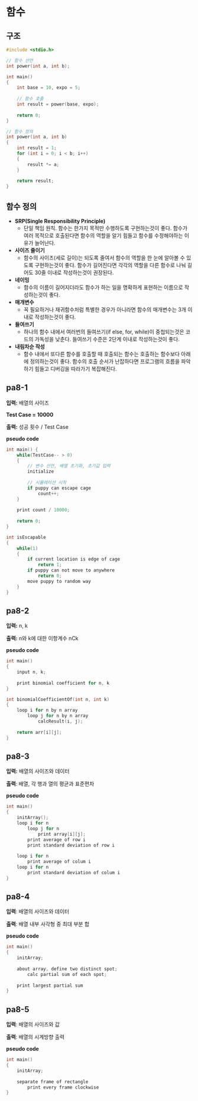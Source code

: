 # 함수

## 구조

```c
#include <stdio.h>

// 함수 선언
int power(int a, int b);

int main() 
{
    int base = 10, expo = 5;
    
    // 함수 호출
    int result = power(base, expo);
    
    return 0;
}

// 함수 정의
int power(int a, int b)
{
    int result = 1;
    for	(int i = 0; i < b; i++)
    {
        result *= a;
    }
    
    return result;
}
```

## 함수 정의

- **SRP(Single Responsibility Principle)**
  - 단일 책임 원칙. 함수는 한가지 목적만 수행하도록 구현하는것이 좋다. 함수가 여러 목적으로 호출된다면 함수의 역할을 알기 힘들고 함수를 수정해야하는 이유가 늘어난다.
- **사이즈 줄이기**
  - 함수의 사이즈(세로 길이)는 되도록 줄여서 함수의 역할을 한 눈에 알아볼 수 있도록 구현하는것이 좋다. 함수가 길어진다면 각각의 역할을 다른 함수로 나눠 길어도 30줄 이내로 작성하는것이 권장된다.
- **네이밍**
  - 함수의 이름이 길어지더라도 함수가 하는 일을 명확하게 표현하는 이름으로 작성하는것이 좋다.
- **매개변수**
  - 꼭 필요하거나 재귀함수처럼 특별한 경우가 아니라면 함수의 매개변수는 3개 이내로 작성하는것이 좋다.
- **들여쓰기**
  - 하나의 함수 내에서 여러번의 들여쓰기(if else, for, while)이 중첩되는것은 코드의 가독성을 낮춘다. 들여쓰기 수준은 2단계 이내로 작성하는것이 좋다.
- **내림차순 작성**
  - 함수 내에서 또다른 함수를 호출할 때 호출되는 함수는 호출하는 함수보다 아래에 정의하는것이 좋다. 함수의 호출 순서가 난잡하다면 프로그램의 흐름을 파악하기 힘들고 디버깅을 따라가기 복잡해진다.



## pa8-1

**입력:** 배열의 사이즈

**Test Case = 10000**

**출력:** 성공 횟수 / Test Case



**pseudo code**

```c
int main() {    
    while(TestCase-- > 0) 
    {
        // 변수 선언, 배열 초기화, 초기값 입력
	    initialize
            
        // 시뮬레이션 시작
        if puppy can escape cage
            count++;
    }
    
    print count / 10000;
    
	return 0;
}

int isEscapable
{
    while(1) 
    {
        if current location is edge of cage
            return 1;
        if puppy can not move to anywhere
        	return 0;
        move puppy to random way
    }
}
```



## pa8-2

**입력:** n, k

**출력:** n와 k에 대한 이항계수 nCk



**pseudo code**

```c
int main() 
{    
    input n, k;
    
    print binomial coefficient for n, k
}

int binomialCoefficientOf(int n, int k)
{
    loop i for n by n array
        loop j for n by n array
            calcResult(i, j);
                
    return arr[i][j];            
}
```



## pa8-3

**입력:** 배열의 사이즈와 데이터

**출력**: 배열, 각 행과 열의 평균과 표준편차



**pseudo code**

```c
int main() 
{
    initArray();
    loop i for n
        loop j for n
            print array[i][j];
    	print average of row i
        print standard deviation of row i
    
    loop i for n
        print average of colum i
    loop i for n
        print standard deviation of colum i    
}
```



## pa8-4

**입력**: 배열의 사이즈와 데이터

**출력**: 배열 내부 사각형 중 최대 부분 합



**pseudo code**

```c
int main()
{
    initArray;
    
    about array, define two distinct spot;
        calc partial sum of each spot;
    
    print largest partial sum
}
```



## pa8-5

**입력**: 배열의 사이즈와 값

**출력**: 배열의 시계방향 출력



**pseudo code**

```c
int main()
{
	initArray;
	
	separate frame of rectangle
		print every frame clockwise
}
```

